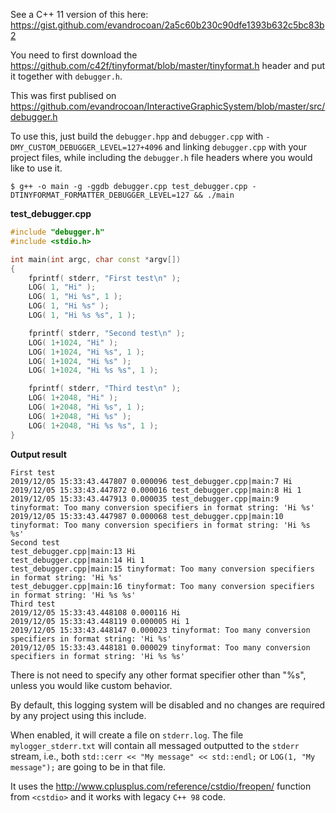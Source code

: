 See a C++ 11 version of this here: https://gist.github.com/evandrocoan/2a5c60b230c90dfe1393b632c5bc83b2

You need to first download the https://github.com/c42f/tinyformat/blob/master/tinyformat.h header and put it together with `debugger.h`.

This was first publised on https://github.com/evandrocoan/InteractiveGraphicSystem/blob/master/src/debugger.h

To use this, just build the `debugger.hpp` and `debugger.cpp` with `-DMY_CUSTOM_DEBUGGER_LEVEL=127+4096` and linking `debugger.cpp` with your project files, while including the `debugger.h` file headers where you would like to use it.
```
$ g++ -o main -g -ggdb debugger.cpp test_debugger.cpp -DTINYFORMAT_FORMATTER_DEBUGGER_LEVEL=127 && ./main
```

**test_debugger.cpp**
```c++
#include "debugger.h"
#include <stdio.h>

int main(int argc, char const *argv[])
{
    fprintf( stderr, "First test\n" );
    LOG( 1, "Hi" );
    LOG( 1, "Hi %s", 1 );
    LOG( 1, "Hi %s" );
    LOG( 1, "Hi %s %s", 1 );

    fprintf( stderr, "Second test\n" );
    LOG( 1+1024, "Hi" );
    LOG( 1+1024, "Hi %s", 1 );
    LOG( 1+1024, "Hi %s" );
    LOG( 1+1024, "Hi %s %s", 1 );

    fprintf( stderr, "Third test\n" );
    LOG( 1+2048, "Hi" );
    LOG( 1+2048, "Hi %s", 1 );
    LOG( 1+2048, "Hi %s" );
    LOG( 1+2048, "Hi %s %s", 1 );
}
```

**Output result**
```
First test
2019/12/05 15:33:43.447807 0.000096 test_debugger.cpp|main:7 Hi
2019/12/05 15:33:43.447872 0.000016 test_debugger.cpp|main:8 Hi 1
2019/12/05 15:33:43.447913 0.000035 test_debugger.cpp|main:9 tinyformat: Too many conversion specifiers in format string: 'Hi %s'
2019/12/05 15:33:43.447987 0.000068 test_debugger.cpp|main:10 tinyformat: Too many conversion specifiers in format string: 'Hi %s %s'
Second test
test_debugger.cpp|main:13 Hi
test_debugger.cpp|main:14 Hi 1
test_debugger.cpp|main:15 tinyformat: Too many conversion specifiers in format string: 'Hi %s'
test_debugger.cpp|main:16 tinyformat: Too many conversion specifiers in format string: 'Hi %s %s'
Third test
2019/12/05 15:33:43.448108 0.000116 Hi
2019/12/05 15:33:43.448119 0.000005 Hi 1
2019/12/05 15:33:43.448147 0.000023 tinyformat: Too many conversion specifiers in format string: 'Hi %s'
2019/12/05 15:33:43.448181 0.000029 tinyformat: Too many conversion specifiers in format string: 'Hi %s %s'
```

There is not need to specify any other format specifier other than "%s", unless you would like custom behavior.

By default, this logging system will be disabled and no changes are required by any project using this include.

When enabled, it will create a file on `stderr.log`. The file `mylogger_stderr.txt` will contain all messaged outputted to the `stderr` stream, i.e., both `std::cerr << "My message" << std::endl;` or `LOG(1, "My message");` are going to be in that file.

It uses the http://www.cplusplus.com/reference/cstdio/freopen/ function from `<cstdio>` and it works with legacy `C++ 98` code.

